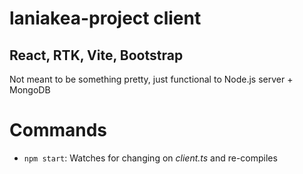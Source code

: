 # laniakea-project client

## React, RTK, Vite, Bootstrap

Not meant to be something pretty, just functional to Node.js server + MongoDB

# Commands

-   `npm start`: Watches for changing on _client.ts_ and re-compiles
